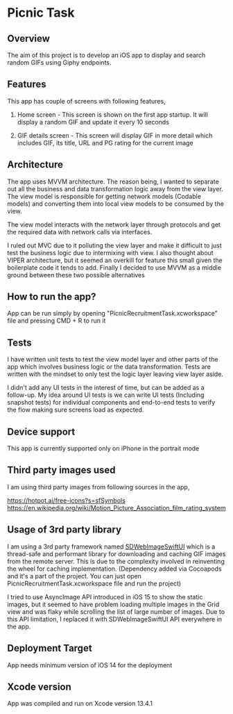 # Picnic Task

## Overview

The aim of this project is to develop an iOS app to display and search random GIFs using Giphy endpoints.

## Features

This app has couple of screens with following features,

1. Home screen - This screen is shown on the first app startup. It will display a random GIF and update it every 10 seconds

2. GIF details screen - This screen will display GIF in more detail which includes GIF, its title, URL and PG rating for the current image

## Architecture

The app uses MVVM architecture. The reason being, I wanted to separate out all the business and data transformation logic away from the view layer. The view model is responsible for getting network models (Codable models) and converting them into local view models to be consumed by the view.

The view model interacts with the network layer through protocols and get the required data with network calls via interfaces.

I ruled out MVC due to it polluting the view layer and make it difficult to just test the business logic due to intermixing with view. I also thought about VIPER architecture, but it seemed an overkill for feature this small given the boilerplate code it tends to add. Finally I decided to use MVVM as a middle ground between these two possible alternatives 

## How to run the app?
App can be run simply by opening "PicnicRecruitmentTask.xcworkspace" file and pressing CMD + R to run it

## Tests

 I have written unit tests to test the view model layer and other parts of the app which involves business logic or the data transformation. Tests are written with the mindset to only test the logic layer leaving view layer aside.
 
I didn't add any UI tests in the interest of time, but can be added as a follow-up. My idea around UI tests is we can write UI tests (Including snapshot tests) for individual components and end-to-end tests to verify the flow making sure screens load as expected.

## Device support
 This app is currently supported only on iPhone in the portrait mode
 
 ## Third party images used
 I am using third party images from following sources in the app,
 
 https://hotpot.ai/free-icons?s=sfSymbols
 https://en.wikipedia.org/wiki/Motion_Picture_Association_film_rating_system
 
## Usage of 3rd party library
I am using a 3rd party framework named [SDWebImageSwiftUI](https://github.com/SDWebImage/SDWebImageSwiftUI) which is a thread-safe and performant library for downloading and caching GIF images from the remote server. This is due to the complexity involved in reinventing the wheel for caching implementation. (Dependency added via Cocoapods and it's a part of the project. You can just open PicnicRecruitmentTask.xcworkspace file and run the project)  

I tried to use AsyncImage API introduced in iOS 15 to show the static images, but it seemed to have problem loading multiple images in the Grid view and was flaky while scrolling the list of large number of images. Due to this API limitation, I replaced it with SDWebImageSwiftUI API everywhere in the app.

## Deployment Target

App needs minimum version of iOS 14 for the deployment

## Xcode version

App was compiled and run on Xcode version 13.4.1
